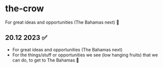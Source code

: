 # the-crow
For great ideas and opportunities (The Bahamas next) :palm_tree:

## 20.12 2023 :white_check_mark:

* For great ideas and opportunities (The Bahamas next)
* For the things/stuff or opportunities we see (low hanging fruits) that we can do, to get to The Bahamas :palm_tree:

